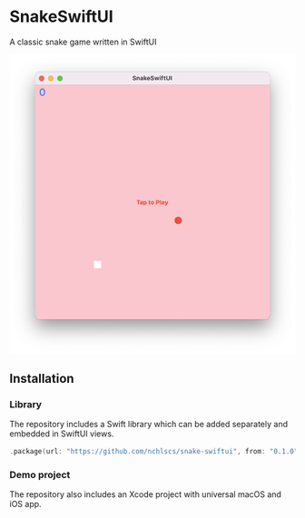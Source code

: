 # SnakeSwiftUI

A classic snake game written in SwiftUI

![Preview](https://raw.githubusercontent.com/nchlscs/snake-swiftui/main/Preview.png)

## Installation

### Library

The repository includes a Swift library which can be added separately and embedded in SwiftUI views.

```swift
.package(url: "https://github.com/nchlscs/snake-swiftui", from: "0.1.0")
```

### Demo project

The repository also includes an Xcode project with universal macOS and iOS app.
